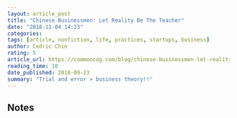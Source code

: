 ```yaml
---
layout: article_post
title: "Chinese Businessmen: Let Reality Be The Teacher"
date: "2018-11-04 14:23"
categories:
tags: [article, nonfiction, life, practices, startups, business]
author: Cedric Chin
rating: 5
article_url: https://commoncog.com/blog/chinese-businessmen-let-reality-be-the-teacher/
reading_time: 10
date_published: 2018-09-23
summary: "Trial and error > business theory!!"
---
```


## Notes
